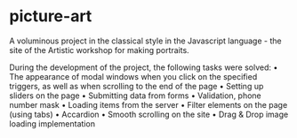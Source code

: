 # picture-art

A voluminous project in the classical style in the Javascript language - the site of the Artistic workshop for making portraits.

During the development of the project, the following tasks were solved:
•	The appearance of modal windows when you click on the specified triggers, as well as when scrolling to the end of the page
•	Setting up sliders on the page
•	Submitting data from forms
•	Validation, phone number mask
•	Loading items from the server
•	Filter elements on the page (using tabs)
•	Accardion
•	Smooth scrolling on the site
•	Drag & Drop image loading implementation
